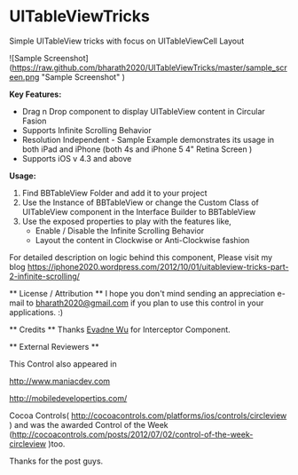 UITableViewTricks
=================

Simple UITableView tricks with focus on UITableViewCell Layout

![Sample Screenshot] (https://raw.github.com/bharath2020/UITableViewTricks/master/sample_screen.png  "Sample Screenshot" )


**Key Features:**

* Drag n Drop component to display UITableView content in Circular Fasion
* Supports Infinite Scrolling Behavior
* Resolution Independent - Sample Example demonstrates its usage in both iPad and iPhone   (both 4s and iPhone 5 4" Retina Screen )
* Supports iOS v 4.3 and above


**Usage:**

1. Find BBTableView Folder and add it to your project
2. Use the Instance of BBTableView or change the Custom Class of UITableView component in the Interface Builder to BBTableView
3. Use the exposed properties to play with the features like, 
	- Enable / Disable the Infinite Scrolling Behavior
  	- Layout the content in Clockwise or Anti-Clockwise fashion



For detailed description on logic behind this component, Please visit my blog https://iphone2020.wordpress.com/2012/10/01/uitableview-tricks-part-2-infinite-scrolling/



** License / Attribution **
I hope you don't mind sending an appreciation e-mail to bharath2020@gmail.com if you plan to use this control in your applications. :)

** Credits **
Thanks [Evadne Wu](https://twitter.com/evadne "Evadne Wu") for Interceptor Component.


** External Reviewers **

This Control also appeared in

http://www.maniacdev.com

http://mobiledevelopertips.com/

Cocoa Controls( http://cocoacontrols.com/platforms/ios/controls/circleview ) and was the awarded Control of the Week (http://cocoacontrols.com/posts/2012/07/02/control-of-the-week-circleview )too.

Thanks for the post guys.